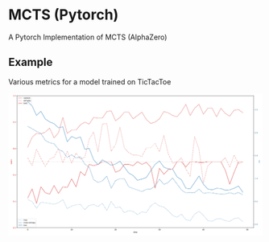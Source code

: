 # MCTS (Pytorch)

A Pytorch Implementation of MCTS (AlphaZero)

## Example

Various metrics for a model trained on TicTacToe

![Loss and Score metrics](./plots/steps/ttt-BaseNN-3-32-100-1024-0.001_example.svg)
